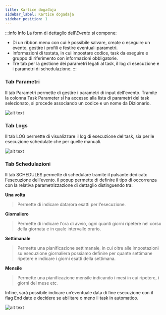 ```yaml
---
title: Kartice događaja 
sidebar_label: Kartice događaja 
sidebar_position: 1
---
```


:::info Info
La form di dettaglio dell'*Evento* si compone:
* Di un ribbon menu con cui è possibile salvare, create o eseguire un evento, gestire i profili e festire eventuali parametri.  
* Informazioni di testata, in cui impostare codice, task da eseguire e gruppo di riferimento con informazioni obbligatorie.
* Tre tab per la gestione dei parametri legati al task, il log di esecuzione e i parametri di schedulazione.
:::

### Tab Parametri
Il tab Parametri permette di gestire i parametri di input dell'evento.
Tramite la colonna Task Parameter si ha accesso alla lista di parametri del task selezionato, si procede associando un codice e un nome da Dizionario.

![alt text](/img/it-it/applications/supervisor/supervisor12.png)

### Tab Logs
Il tab LOG permette di visualizzare il log di esecuzione del task, sia per le esecuzione schedulate che per quelle
manuali.

![alt text](/img/it-it/applications/supervisor/supervisor13.png)


### Tab Schedulazioni
Il tab SCHEDULES permette di schedulare tramite il pulsante dedicato l'esecuzione dell'evento.
il popup permette di definire il tipo di occorrenza con la relativa parametrizzazione di dettaglio distinguendo tra:

**Una volta**
> Permette di indicare data/ora esatti per l'esecuzione.

**Giornaliero**
> Permette di indicare l'ora di avvio, ogni quanti giorni ripetere nel corso della giornata e in quale intervallo orario.

**Settimanale**
> Permette una pianificazione settimanale, in cui oltre alle impostazioni su esecuzione giornaliera possiamo definire per quante settimane ripetere e indicare i giorni esatti della settimana.

**Mensile**
> Permette una pianificazione mensile indicando i mesi in cui ripetere, i giorni del mese etc.  

Infine, sarà possibile indicare un’eventuale data di fine esecuzione con il flag End date e decidere se abilitare o meno il task in automatico.

![alt text](/img/it-it/applications/supervisor/supervisor14.png)